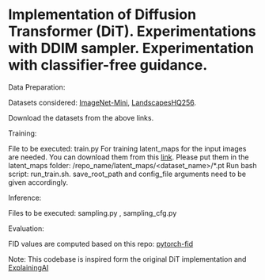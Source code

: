 # Implementation of Diffusion Transformer (DiT). Experimentations with DDIM sampler. Experimentation with classifier-free guidance.

Data Preparation:

Datasets considered: [ImageNet-Mini](https://www.kaggle.com/datasets/ifigotin/imagenetmini-1000/data), [LandscapesHQ256](https://github.com/universome/alis/blob/master/lhq.md).

Download the datasets from the above links.


Training: 

File to be executed: train.py
For training latent_maps for the input images are needed. You can download them from this [link]().
Please put them in the latent_maps folder: /repo_name/latent_maps/<dataset_name>/*.pt
Run bash script: run_train.sh. save_root_path and config_file arguments need to be given accordingly.

Inference:

Files to be executed: sampling.py , sampling_cfg.py

Evaluation:

FID values are computed based on this repo: [pytorch-fid](https://github.com/mseitzer/pytorch-fid)

Note: This codebase is inspired form the original DiT implementation and [ExplainingAI](https://github.com/explainingai-code/DiT-PyTorch/tree/main)
